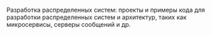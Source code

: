 Разработка распределенных систем: проекты и примеры кода для
разработки распределенных систем и архитектур, таких как
микросервисы, серверы сообщений и др.
